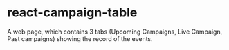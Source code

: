 # react-campaign-table
A web page, which contains 3 tabs (Upcoming Campaigns, Live Campaign, Past campaigns) showing the record of the events.
